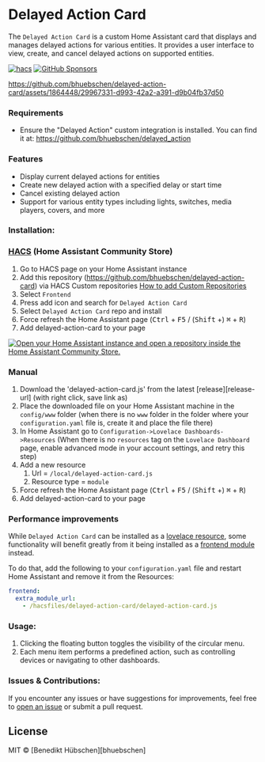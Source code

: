 # Delayed Action Card

The `Delayed Action Card` is a custom Home Assistant card that displays and manages delayed actions for various entities. It provides a user interface to view, create, and cancel delayed actions on supported entities.

[![hacs][hacs-image]][hacs-url]
[![GitHub Sponsors][gh-sponsors-image]][gh-sponsors-url]

https://github.com/bhuebschen/delayed-action-card/assets/1864448/29967331-d993-42a2-a391-d9b04fb37d50

### Requirements

- Ensure the "Delayed Action" custom integration is installed. You can find it at: https://github.com/bhuebschen/delayed_action

### Features

- Display current delayed actions for entities
- Create new delayed action with a specified delay or start time
- Cancel existing delayed action
- Support for various entity types including lights, switches, media players, covers, and more

### Installation:

### [HACS](hacs) (Home Assistant Community Store)

1. Go to HACS page on your Home Assistant instance
1. Add this repository (https://github.com/bhuebschen/delayed-action-card) via HACS Custom repositories [How to add Custom Repositories](https://hacs.xyz/docs/faq/custom_repositories/)
1. Select `Frontend`
1. Press add icon and search for `Delayed Action Card`
1. Select `Delayed Action Card` repo and install
1. Force refresh the Home Assistant page (<kbd>Ctrl</kbd> + <kbd>F5</kbd> / (<kbd>Shift</kbd> +) <kbd>⌘</kbd> + <kbd>R</kbd>)
1. Add delayed-action-card to your page

[![Open your Home Assistant instance and open a repository inside the Home Assistant Community Store.](https://my.home-assistant.io/badges/hacs_repository.svg)](https://my.home-assistant.io/redirect/hacs_repository/?owner=bhuebschen&repository=delayed-action-card&category=plugin)

### Manual

1. Download the 'delayed-action-card.js' from the latest [release][release-url] (with right click, save link as)
1. Place the downloaded file on your Home Assistant machine in the `config/www` folder (when there is no `www` folder in the folder where your `configuration.yaml` file is, create it and place the file there)
1. In Home Assistant go to `Configuration->Lovelace Dashboards->Resources` (When there is no `resources` tag on the `Lovelace Dashboard` page, enable advanced mode in your account settings, and retry this step)
1. Add a new resource
   1. Url = `/local/delayed-action-card.js`
   1. Resource type = `module`
1. Force refresh the Home Assistant page (<kbd>Ctrl</kbd> + <kbd>F5</kbd> / (<kbd>Shift</kbd> +) <kbd>⌘</kbd> + <kbd>R</kbd>)
1. Add delayed-action-card to your page

### Performance improvements

While `Delayed Action Card` can be installed as a [lovelace resource](https://www.home-assistant.io/lovelace/dashboards/#resources), some functionality will benefit greatly from it being installed as a [frontend module](https://www.home-assistant.io/integrations/frontend/#extra_module_url) instead.

To do that, add the following to your `configuration.yaml` file and restart Home Assistant and remove it from the Resources:

```yaml
frontend:
  extra_module_url:
    - /hacsfiles/delayed-action-card/delayed-action-card.js
```


### Usage:
1. Clicking the floating button toggles the visibility of the circular menu.
2. Each menu item performs a predefined action, such as controlling devices or navigating to other dashboards.

### Issues & Contributions:
If you encounter any issues or have suggestions for improvements, feel free to [open an issue](https://github.com/bhuebschen/delayed-action-card/issues) or submit a pull request.

## License

MIT © [Benedikt Hübschen][bhuebschen]

<!-- Badges -->

[hacs-url]: https://github.com/hacs/integration
[hacs-image]: https://img.shields.io/badge/hacs-custom-orange.svg?style=flat-square
[gh-sponsors-url]: https://github.com/sponsors/bhuebschen
[gh-sponsors-image]: https://img.shields.io/github/sponsors/bhuebschen?style=flat-square

<!-- References -->

[preview]: https://github.com/bhuebschen/delayed-action-card/assets/1864448/29967331-d993-42a2-a391-d9b04fb37d50
[home-assistant]: https://www.home-assistant.io/
[hacs]: https://hacs.xyz
[latest-release]: https://github.com/bhuebschen/delayed-action-card/releases/latest
[ha-scripts]: https://www.home-assistant.io/docs/scripts/
[edit-readme]: https://github.com/bhuebschen/delayed-action-card/edit/master/README.md
